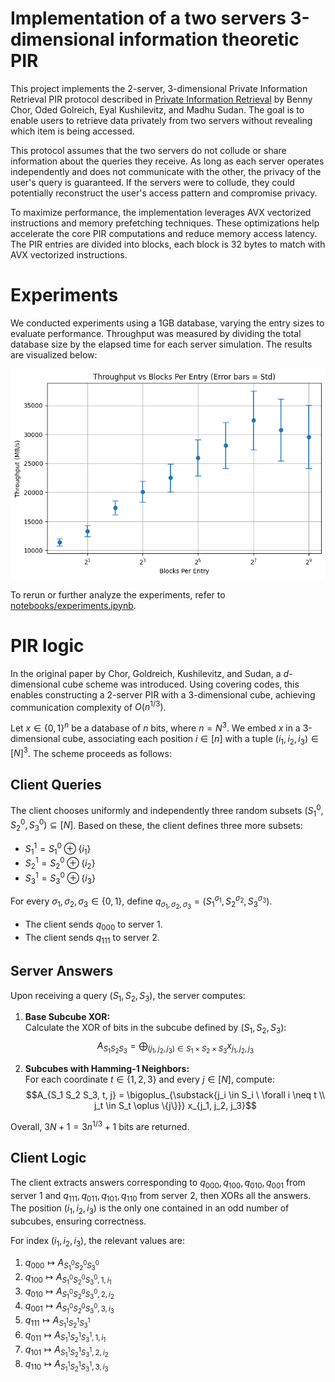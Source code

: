 # Implementation of a two servers 3-dimensional information theoretic PIR
This project implements the 2-server, 3-dimensional Private Information Retrieval PIR protocol described in [Private Information Retrieval](https://dl.acm.org/doi/pdf/10.1145/293347.293350) by Benny Chor, Oded Golreich, Eyal Kushilevitz, and Madhu Sudan. The goal is to enable users to retrieve data privately from two servers without revealing which item is being accessed.

This protocol assumes that the two servers do not collude or share information about the queries they receive. As long as each server operates independently and does not communicate with the other, the privacy of the user's query is guaranteed. If the servers were to collude, they could potentially reconstruct the user's access pattern and compromise privacy.

To maximize performance, the implementation leverages AVX vectorized instructions and memory prefetching techniques. These optimizations help accelerate the core PIR computations and reduce memory access latency.
The PIR entries are divided into blocks, each block is 32 bytes to match with AVX vectorized instructions.

# Experiments
We conducted experiments using a 1GB database, varying the entry sizes to evaluate performance. Throughput was measured by dividing the total database size by the elapsed time for each server simulation. The results are visualized below:

![Experimental Results](experiments.png)

To rerun or further analyze the experiments, refer to [notebooks/experiments.ipynb](notebooks/experiments.ipynb).

# PIR logic
In the original paper by Chor, Goldreich, Kushilevitz, and Sudan, a $d$-dimensional cube scheme was introduced. Using covering codes, this enables constructing a 2-server PIR with a 3-dimensional cube, achieving communication complexity of $O(n^{1/3})$.

Let $x \in \{0,1\}^n$ be a database of $n$ bits, where $n = N^3$. We embed $x$ in a 3-dimensional cube, associating each position $i \in [n]$ with a tuple $(i_1, i_2, i_3) \in [N]^3$. The scheme proceeds as follows:

## Client Queries

The client chooses uniformly and independently three random subsets $(S_1^0, S_2^0, S_3^0) \subseteq [N]$. Based on these, the client defines three more subsets:
- $S_1^1 = S_1^0 \oplus \{i_1\}$
- $S_2^1 = S_2^0 \oplus \{i_2\}$
- $S_3^1 = S_3^0 \oplus \{i_3\}$

For every $\sigma_1, \sigma_2, \sigma_3 \in \{0,1\}$, define $q_{\sigma_1,\sigma_2,\sigma_3} = (S_1^{\sigma_1}, S_2^{\sigma_2}, S_3^{\sigma_3})$.

- The client sends $q_{000}$ to server 1.
- The client sends $q_{111}$ to server 2.

## Server Answers

Upon receiving a query $(S_1, S_2, S_3)$, the server computes:

1. **Base Subcube XOR:**  
    Calculate the XOR of bits in the subcube defined by $(S_1, S_2, S_3)$:
    $$A_{S_1 S_2 S_3} = \bigoplus_{(j_1, j_2, j_3) \in S_1 \times S_2 \times S_3} x_{j_1, j_2, j_3}$$

2. **Subcubes with Hamming-1 Neighbors:**  
    For each coordinate $t \in \{1,2,3\}$ and every $j \in [N]$, compute:
    $$A_{S_1 S_2 S_3, t, j} = \bigoplus_{\substack{j_i \in S_i \ \forall i \neq t \\ j_t \in S_t \oplus \{j\}}} x_{j_1, j_2, j_3}$$

Overall, $3N + 1 = 3n^{1/3} + 1$ bits are returned.

## Client Logic

The client extracts answers corresponding to $q_{000}, q_{100}, q_{010}, q_{001}$ from server 1 and $q_{111}, q_{011}, q_{101}, q_{110}$ from server 2, then XORs all the answers. The position $(i_1, i_2, i_3)$ is the only one contained in an odd number of subcubes, ensuring correctness.

For index $(i_1, i_2, i_3)$, the relevant values are:

1. $q_{000} \mapsto A_{S^0_1 S^0_2 S^0_3}$
2. $q_{100} \mapsto A_{S^0_1 S^0_2 S^0_3, 1, i_1}$
3. $q_{010} \mapsto A_{S^0_1 S^0_2 S^0_3, 2, i_2}$
4. $q_{001} \mapsto A_{S^0_1 S^0_2 S^0_3, 3, i_3}$
5. $q_{111} \mapsto A_{S^1_1 S^1_2 S^1_3}$
6. $q_{011} \mapsto A_{S^1_1 S^1_2 S^1_3, 1, i_1}$
7. $q_{101} \mapsto A_{S^1_1 S^1_2 S^1_3, 2, i_2}$
8. $q_{110} \mapsto A_{S^1_1 S^1_2 S^1_3, 3, i_3}$
